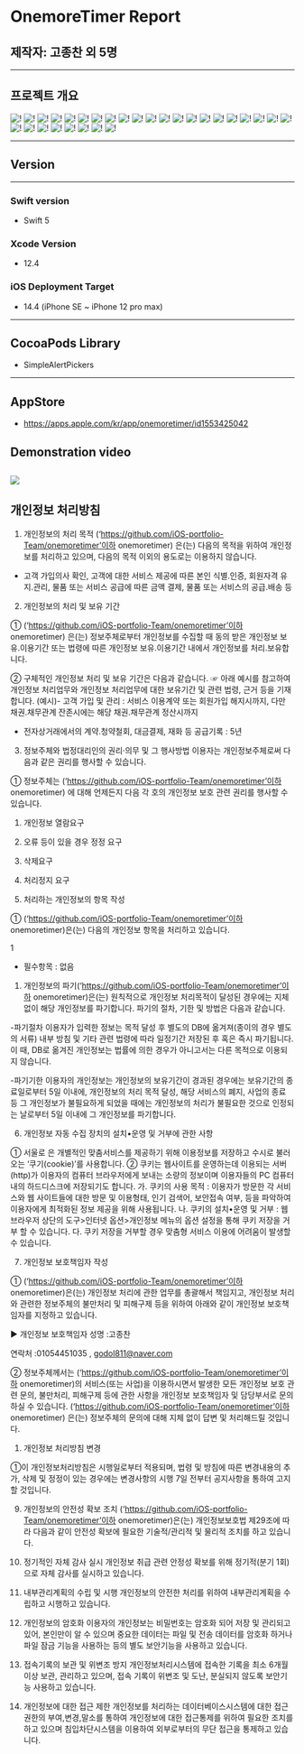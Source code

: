 # OnemoreTimer Report

## 제작자: 고종찬 외 5명

---
## 프로젝트 개요
![!](https://github.com/iOS-portfolio-Team/OneMoreRnD/blob/main/onemoretimerPics/onemore%20(1).jpg)
![!](https://github.com/iOS-portfolio-Team/OneMoreRnD/blob/main/onemoretimerPics/onemore%20(2).jpg)
![!](https://github.com/iOS-portfolio-Team/OneMoreRnD/blob/main/onemoretimerPics/onemore%20(3).jpg)
![!](https://github.com/iOS-portfolio-Team/OneMoreRnD/blob/main/onemoretimerPics/onemore%20(4).jpg)
![!](https://github.com/iOS-portfolio-Team/OneMoreRnD/blob/main/onemoretimerPics/onemore%20(5).jpg)
![!](https://github.com/iOS-portfolio-Team/OneMoreRnD/blob/main/onemoretimerPics/onemore%20(6).jpg)
![!](https://github.com/iOS-portfolio-Team/OneMoreRnD/blob/main/onemoretimerPics/onemore%20(7).jpg)
![!](https://github.com/iOS-portfolio-Team/OneMoreRnD/blob/main/onemoretimerPics/onemore%20(8).jpg)
![!](https://github.com/iOS-portfolio-Team/OneMoreRnD/blob/main/onemoretimerPics/onemore%20(9).jpg)
![!](https://github.com/iOS-portfolio-Team/OneMoreRnD/blob/main/onemoretimerPics/onemore%20(10).jpg)
![!](https://github.com/iOS-portfolio-Team/OneMoreRnD/blob/main/onemoretimerPics/onemore%20(12).jpg)
![!](https://github.com/iOS-portfolio-Team/OneMoreRnD/blob/main/onemoretimerPics/onemore%20(13).jpg)
![!](https://github.com/iOS-portfolio-Team/OneMoreRnD/blob/main/onemoretimerPics/onemore%20(14).jpg)
![!](https://github.com/iOS-portfolio-Team/OneMoreRnD/blob/main/onemoretimerPics/onemore%20(15).jpg)
![!](https://github.com/iOS-portfolio-Team/OneMoreRnD/blob/main/onemoretimerPics/onemore%20(16).jpg)
![!](https://github.com/iOS-portfolio-Team/OneMoreRnD/blob/main/onemoretimerPics/onemore%20(17).jpg)
![!](https://github.com/iOS-portfolio-Team/OneMoreRnD/blob/main/onemoretimerPics/onemore%20(18).jpg)
![!](https://github.com/iOS-portfolio-Team/OneMoreRnD/blob/main/onemoretimerPics/onemore%20(19).jpg)
![!](https://github.com/iOS-portfolio-Team/OneMoreRnD/blob/main/onemoretimerPics/onemore%20(20).jpg)
![!](https://github.com/iOS-portfolio-Team/OneMoreRnD/blob/main/onemoretimerPics/onemore%20(21).jpg)
![!](https://github.com/iOS-portfolio-Team/OneMoreRnD/blob/main/onemoretimerPics/onemore%20(22).jpg)
![!](https://github.com/iOS-portfolio-Team/OneMoreRnD/blob/main/onemoretimerPics/onemore%20(23).jpg)
![!](https://github.com/iOS-portfolio-Team/OneMoreRnD/blob/main/onemoretimerPics/onemore%20(24).jpg)
![!](https://github.com/iOS-portfolio-Team/OneMoreRnD/blob/main/onemoretimerPics/onemore%20(25).jpg)
![!](https://github.com/iOS-portfolio-Team/OneMoreRnD/blob/main/onemoretimerPics/onemore%20(26).jpg)
![!](https://github.com/iOS-portfolio-Team/OneMoreRnD/blob/main/onemoretimerPics/onemore%20(27).jpg)
![!](https://github.com/iOS-portfolio-Team/OneMoreRnD/blob/main/onemoretimerPics/onemore%20(28).jpg)
![!](https://github.com/iOS-portfolio-Team/OneMoreRnD/blob/main/onemoretimerPics/onemore%20(29).jpg)
![!](https://github.com/iOS-portfolio-Team/OneMoreRnD/blob/main/onemoretimerPics/onemore%20(30).jpg)




---
##  Version
---
### Swift version
+ Swift 5
  
### Xcode Version
+ 12.4
  
### iOS Deployment Target
+ 14.4 (iPhone SE ~ iPhone 12 pro max)
---
## CocoaPods Library 
+ SimpleAlertPickers
---
## AppStore
+ https://apps.apple.com/kr/app/onemoretimer/id1553425042
## Demonstration video
[![](http://img.youtube.com/vi/EdJdf26V84E/0.jpg)](http://www.youtube.com/watch?v=EdJdf26V84E "")
---


## 개인정보 처리방침

1. 개인정보의 처리 목적 <onemoretimer>(‘https://github.com/iOS-portfolio-Team/onemoretimer’이하 onemoretimer) 은(는) 다음의 목적을 위하여 개인정보를 처리하고 있으며, 다음의 목적 이외의 용도로는 이용하지 않습니다.
- 고객 가입의사 확인, 고객에 대한 서비스 제공에 따른 본인 식별.인증, 회원자격 유지.관리, 물품 또는 서비스 공급에 따른 금액 결제, 물품 또는 서비스의 공급.배송 등


2. 개인정보의 처리 및 보유 기간

① <onemoretimer>(‘https://github.com/iOS-portfolio-Team/onemoretimer’이하 onemoretimer) 은(는) 정보주체로부터 개인정보를 수집할 때 동의 받은 개인정보 보유․이용기간 또는 법령에 따른 개인정보 보유․이용기간 내에서 개인정보를 처리․보유합니다.

② 구체적인 개인정보 처리 및 보유 기간은 다음과 같습니다.
☞ 아래 예시를 참고하여 개인정보 처리업무와 개인정보 처리업무에 대한 보유기간 및 관련 법령, 근거 등을 기재합니다.
(예시)- 고객 가입 및 관리 : 서비스 이용계약 또는 회원가입 해지시까지, 다만 채권․채무관계 잔존시에는 해당 채권․채무관계 정산시까지
- 전자상거래에서의 계약․청약철회, 대금결제, 재화 등 공급기록 : 5년


3. 정보주체와 법정대리인의 권리·의무 및 그 행사방법 이용자는 개인정보주체로써 다음과 같은 권리를 행사할 수 있습니다.

① 정보주체는 <onemoretimer>(‘https://github.com/iOS-portfolio-Team/onemoretimer’이하 onemoretimer) 에 대해 언제든지 다음 각 호의 개인정보 보호 관련 권리를 행사할 수 있습니다.
1. 개인정보 열람요구
2. 오류 등이 있을 경우 정정 요구
3. 삭제요구
4. 처리정지 요구



4. 처리하는 개인정보의 항목 작성

① <onemoretimer>(‘https://github.com/iOS-portfolio-Team/onemoretimer’이하 onemoretimer)은(는) 다음의 개인정보 항목을 처리하고 있습니다.

1
- 필수항목 : 없음




1. 개인정보의 파기<onemoretimer>(‘https://github.com/iOS-portfolio-Team/onemoretimer’이하 onemoretimer)은(는) 원칙적으로 개인정보 처리목적이 달성된 경우에는 지체없이 해당 개인정보를 파기합니다. 파기의 절차, 기한 및 방법은 다음과 같습니다.

-파기절차
이용자가 입력한 정보는 목적 달성 후 별도의 DB에 옮겨져(종이의 경우 별도의 서류) 내부 방침 및 기타 관련 법령에 따라 일정기간 저장된 후 혹은 즉시 파기됩니다. 이 때, DB로 옮겨진 개인정보는 법률에 의한 경우가 아니고서는 다른 목적으로 이용되지 않습니다.

-파기기한
이용자의 개인정보는 개인정보의 보유기간이 경과된 경우에는 보유기간의 종료일로부터 5일 이내에, 개인정보의 처리 목적 달성, 해당 서비스의 폐지, 사업의 종료 등 그 개인정보가 불필요하게 되었을 때에는 개인정보의 처리가 불필요한 것으로 인정되는 날로부터 5일 이내에 그 개인정보를 파기합니다.



6. 개인정보 자동 수집 장치의 설치•운영 및 거부에 관한 사항

① 서울로 은 개별적인 맞춤서비스를 제공하기 위해 이용정보를 저장하고 수시로 불러오는 ‘쿠기(cookie)’를 사용합니다. ② 쿠키는 웹사이트를 운영하는데 이용되는 서버(http)가 이용자의 컴퓨터 브라우저에게 보내는 소량의 정보이며 이용자들의 PC 컴퓨터내의 하드디스크에 저장되기도 합니다. 가. 쿠키의 사용 목적 : 이용자가 방문한 각 서비스와 웹 사이트들에 대한 방문 및 이용형태, 인기 검색어, 보안접속 여부, 등을 파악하여 이용자에게 최적화된 정보 제공을 위해 사용됩니다. 나. 쿠키의 설치•운영 및 거부 : 웹브라우저 상단의 도구>인터넷 옵션>개인정보 메뉴의 옵션 설정을 통해 쿠키 저장을 거부 할 수 있습니다. 다. 쿠키 저장을 거부할 경우 맞춤형 서비스 이용에 어려움이 발생할 수 있습니다.


7. 개인정보 보호책임자 작성


① <onemoretimer>(‘https://github.com/iOS-portfolio-Team/onemoretimer’이하 onemoretimer)은(는) 개인정보 처리에 관한 업무를 총괄해서 책임지고, 개인정보 처리와 관련한 정보주체의 불만처리 및 피해구제 등을 위하여 아래와 같이 개인정보 보호책임자를 지정하고 있습니다.

▶ 개인정보 보호책임자
성명 :고종찬

연락처 :01054451035 , godol811@naver.com

② 정보주체께서는 <onemoretimer>(‘https://github.com/iOS-portfolio-Team/onemoretimer’이하 onemoretimer)의 서비스(또는 사업)을 이용하시면서 발생한 모든 개인정보 보호 관련 문의, 불만처리, 피해구제 등에 관한 사항을 개인정보 보호책임자 및 담당부서로 문의하실 수 있습니다. <onemoretimer>(‘https://github.com/iOS-portfolio-Team/onemoretimer’이하 onemoretimer) 은(는) 정보주체의 문의에 대해 지체 없이 답변 및 처리해드릴 것입니다.



1. 개인정보 처리방침 변경

①이 개인정보처리방침은 시행일로부터 적용되며, 법령 및 방침에 따른 변경내용의 추가, 삭제 및 정정이 있는 경우에는 변경사항의 시행 7일 전부터 공지사항을 통하여 고지할 것입니다.



9. 개인정보의 안전성 확보 조치 <onemoretimer>(‘https://github.com/iOS-portfolio-Team/onemoretimer’이하 onemoretimer)은(는) 개인정보보호법 제29조에 따라 다음과 같이 안전성 확보에 필요한 기술적/관리적 및 물리적 조치를 하고 있습니다.

1. 정기적인 자체 감사 실시
개인정보 취급 관련 안정성 확보를 위해 정기적(분기 1회)으로 자체 감사를 실시하고 있습니다.

2. 내부관리계획의 수립 및 시행
개인정보의 안전한 처리를 위하여 내부관리계획을 수립하고 시행하고 있습니다.

3. 개인정보의 암호화
이용자의 개인정보는 비밀번호는 암호화 되어 저장 및 관리되고 있어, 본인만이 알 수 있으며 중요한 데이터는 파일 및 전송 데이터를 암호화 하거나 파일 잠금 기능을 사용하는 등의 별도 보안기능을 사용하고 있습니다.

4. 접속기록의 보관 및 위변조 방지
개인정보처리시스템에 접속한 기록을 최소 6개월 이상 보관, 관리하고 있으며, 접속 기록이 위변조 및 도난, 분실되지 않도록 보안기능 사용하고 있습니다.

5. 개인정보에 대한 접근 제한
개인정보를 처리하는 데이터베이스시스템에 대한 접근권한의 부여,변경,말소를 통하여 개인정보에 대한 접근통제를 위하여 필요한 조치를 하고 있으며 침입차단시스템을 이용하여 외부로부터의 무단 접근을 통제하고 있습니다.
